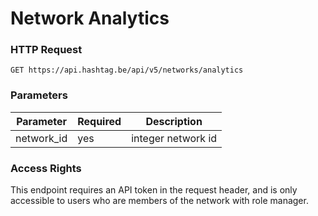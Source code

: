 
# Network Analytics

### HTTP Request

`GET https://api.hashtag.be/api/v5/networks/analytics`

### Parameters

Parameter | Required | Description
--------- | -------- | -----------
network_id   | yes   | integer network id

### Access Rights

This endpoint requires an API token in the request header, and is only accessible to users who are members of the network with role manager.